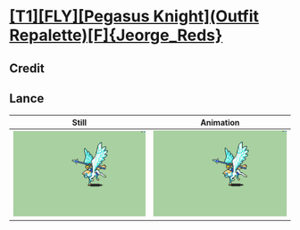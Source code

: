 # [\[T1\]\[FLY\]\[Pegasus Knight\]\(Outfit Repalette\)\[F\]{Jeorge_Reds}](../)

## Credit


	
## Lance

| Still | Animation |
| :---: | :-------: |
| ![Lance still](./Lance_000.png) | ![Lance animation](./Lance.gif) |
